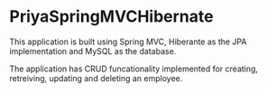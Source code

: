 # PriyaSpringMVCHibernate

This application is built using Spring MVC, Hiberante as the JPA implementation and MySQL as the database.

The application has CRUD funcationality implemented for creating, retreiving, updating and deleting an employee.
